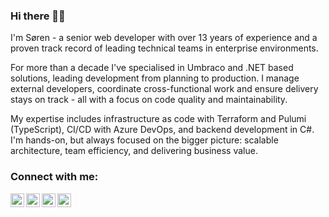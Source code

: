 ### Hi there 👋🏻
 I'm Søren - a senior web developer with over 13 years of experience and a proven track record of leading technical teams in enterprise environments.

For more than a decade I've specialised in Umbraco and .NET based solutions, leading development from planning to production. I manage external developers, coordinate cross-functional work and ensure delivery stays on track - all with a focus on code quality and maintainability.

My expertise includes infrastructure as code with Terraform and Pulumi (TypeScript), CI/CD with Azure DevOps, and backend development in C#. I'm hands-on, but always focused on the bigger picture: scalable architecture, team efficiency, and delivering business value.

### Connect with me:

[<img align="left" alt="GitHub" width="22px" src="https://cdn.jsdelivr.net/npm/simple-icons@v9/icons/github.svg" />][github]
[<img align="left" alt="Twitter" width="22px" src="https://cdn.jsdelivr.net/npm/simple-icons@v9/icons/x.svg" />][twitter]
[<img align="left" alt="LinkedIn" width="22px" src="https://cdn.jsdelivr.net/npm/simple-icons@v9/icons/linkedin.svg" />][linkedin]
[<img align="left" alt="Last.fm" width="22px" src="https://cdn.jsdelivr.net/npm/simple-icons@v9/icons/lastdotfm.svg" />][lastfm]
<br />

[github]: https://github.com/mastrup
[twitter]: https://twitter.com/mastrup
[linkedin]: https://www.linkedin.com/in/mastrup/
[lastfm]: https://www.last.fm/user/mastrup
[umbracoprofile]: https://umbraco.com/training/certified-developers/developer/?id=a97dd204-bf11-4889-b0c7-ea697ed70fd2

<!--
**mastrup/mastrup** is a ✨ _special_ ✨ repository because its `README.md` (this file) appears on your GitHub profile.

Here are some ideas to get you started:

- 🔭 I’m currently working on ...
- 🌱 I’m currently learning ...
- 👯 I’m looking to collaborate on ...
- 🤔 I’m looking for help with ...
- 💬 Ask me about ...
- 📫 How to reach me: ...
- 😄 Pronouns: ...
- ⚡ Fun fact: ...
-->
